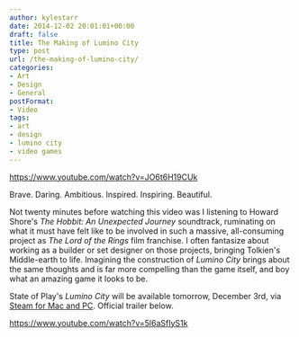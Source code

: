 ```yaml
---
author: kylestarr
date: 2014-12-02 20:01:01+00:00
draft: false
title: The Making of Lumino City
type: post
url: /the-making-of-lumino-city/
categories:
- Art
- Design
- General
postFormat:
- Video
tags:
- art
- design
- lumino city
- video games
---
```


https://www.youtube.com/watch?v=JO6t6H19CUk

Brave. Daring. Ambitious. Inspired. Inspiring. Beautiful.

Not twenty minutes before watching this video was I listening to Howard Shore's _The Hobbit: An Unexpected Journey_ soundtrack, ruminating on what it must have felt like to be involved in such a massive, all-consuming project as _The Lord of the Rings_ film franchise. I often fantasize about working as a builder or set designer on those projects, bringing Tolkien's Middle-earth to life. Imagining the construction of _Lumino City_ brings about the same thoughts and is far more compelling than the game itself, and boy what an amazing game it looks to be.

State of Play's _Lumino City_ will be available tomorrow, December 3rd, via [Steam for Mac and PC](http://store.steampowered.com/app/205020/). Official trailer below.

https://www.youtube.com/watch?v=5l6aSfIyS1k
